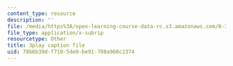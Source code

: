 ```yaml
---
content_type: resource
description: ''
file: /media/https%3A/open-learning-course-data-rc.s3.amazonaws.com/8-333-statistical-mechanics-i-statistical-mechanics-of-particles-fall-2013/78b6b39df7105de0be91708a960c2374_JaEqS1ozlHY.vtt
file_type: application/x-subrip
resourcetype: Other
title: 3play caption file
uid: 78b6b39d-f710-5de0-be91-708a960c2374
---
```

